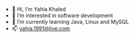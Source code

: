 - 👋 Hi, I’m Yahia Khaled
- 👀 I’m interested in software development
- 🌱 I’m currently learning Java, Linux and MySQL
- 📫 yahia.1991@live.com

<!---
Yahia1991/Yahia1991 is a ✨ special ✨ repository because its `README.md` (this file) appears on your GitHub profile.
You can click the Preview link to take a look at your changes.
--->
